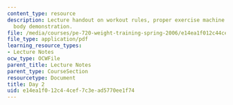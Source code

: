 ```yaml
---
content_type: resource
description: Lecture handout on workout rules, proper exercise machine use, and lower
  body demonstration.
file: /media/courses/pe-720-weight-training-spring-2006/e14ea1f012c44cef7c3ead5770ee1f74_day2.pdf
file_type: application/pdf
learning_resource_types:
- Lecture Notes
ocw_type: OCWFile
parent_title: Lecture Notes
parent_type: CourseSection
resourcetype: Document
title: Day 2
uid: e14ea1f0-12c4-4cef-7c3e-ad5770ee1f74
---
```

